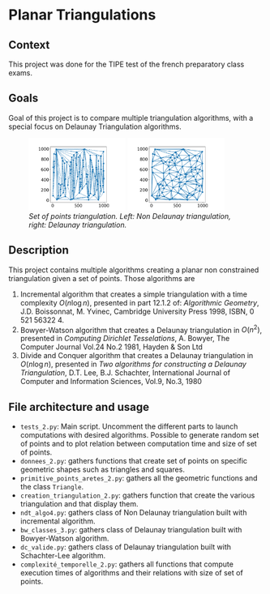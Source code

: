# Planar Triangulations

## Context
This project was done for the TIPE test of the french preparatory class exams.

## Goals

Goal of this project is to compare multiple triangulation algorithms, with a special focus on Delaunay Triangulation algorithms. 

<figure>
  <img src="./ndt1_100_1000.png" width="45%" /> <img src="./bw1_100_1000.png" width="45%" />
  <figcaption style="text-align:left"><em>Set of points triangulation. Left: Non Delaunay triangulation, right: Delaunay triangulation.</em></figcaption>
</figure>

## Description

This project contains multiple algorithms creating a planar non constrained triangulation given a set of points. Those algorithms are
1. Incremental algorithm that creates a simple triangulation with a time complexity $O(n\log n)$, presented in part 12.1.2 of: *Algorithmic Geometry*, J.D. Boissonnat, M. Yvinec, Cambridge University Press 1998, ISBN, 0 521 56322 4.
2. Bowyer-Watson algorithm that creates a Delaunay triangulation in $O(n^2)$, presented in *Computing Dirichlet Tesselations*, A. Bowyer, The Computer Journal Vol.24 No.2 1981, Hayden & Son Ltd
3. Divide and Conquer algorithm that creates a Delaunay triangulation in $O(n\log n)$, presented in *Two algorithms for constructing a Delaunay Triangulation*, D.T. Lee, B.J. Schachter, International Journal of Computer and Information Sciences, Vol.9, No.3, 1980

## File architecture and usage
- `tests_2.py`: Main script. Uncomment the different parts to launch computations with desired algorithms. Possible to generate random set of points and to plot relation between computation time and size of set of points.
- `donnees_2.py`: gathers functions that create set of points on specific geometric shapes such as triangles and squares.
- `primitive_points_aretes_2.py`: gathers all the geometric functions and the class `Triangle`.
- `creation_triangulation_2.py`: gathers function that create the various triangulation and that display them.
- `ndt_algo4.py`: gathers class of Non Delaunay triangulation built with incremental algorithm.
- `bw_classes_3.py`: gathers class of Delaunay triangulation built with Bowyer-Watson algorithm.
- `dc_valide.py`: gathers class of Delaunay triangulation built with Schachter-Lee algorithm.
- `complexité_temporelle_2.py`: gathers all functions that compute execution times of algorithms and their relations with size of set of points.
